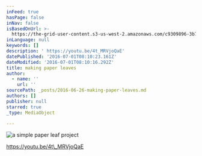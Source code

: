 ```yaml
---
inFeed: true
hasPage: false
inNav: false
isBasedOnUrl: >-
  https://the-grid-user-content.s3-us-west-2.amazonaws.com/c9309896-3b79-43c0-acd8-463da7de1da8.jpg
inLanguage: null
keywords: []
description: ' https://youtu.be/4t_MRVjoQaE'
datePublished: '2016-07-01T08:10:23.161Z'
dateModified: '2016-07-01T08:10:16.292Z'
title: making paper leaves
author:
  - name: ''
    url: ''
sourcePath: _posts/2016-06-26-making-paper-leaves.md
authors: []
publisher: null
starred: true
_type: MediaObject

---
```

![a simple paper leaf project](https://the-grid-user-content.s3-us-west-2.amazonaws.com/c9309896-3b79-43c0-acd8-463da7de1da8.jpg)

https://youtu.be/4t\_MRVjoQaE